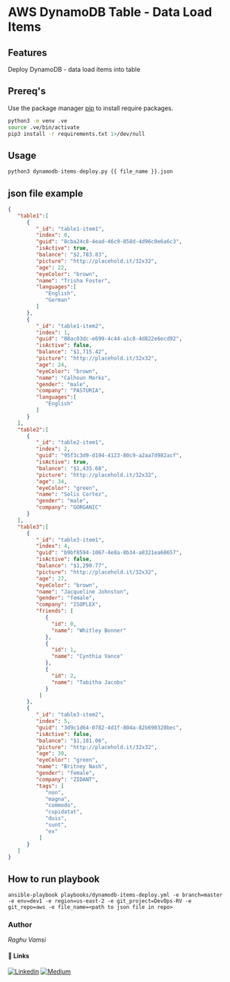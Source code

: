 # AWS DynamoDB Table - Data Load Items

## Features
Deploy DynamoDB - data load items into table

## Prereq's

Use the package manager [pip](https://pip.pypa.io/en/stable/) to install require packages.

```bash
python3 -m venv .ve
source .ve/bin/activate
pip3 install -r requirements.txt 1>/dev/null
```

## Usage

```python
python3 dynamodb-items-deploy.py {{ file_name }}.json
```

## json file example
```json
{
   "table1":[
      {
         "_id": "table1-item1",
         "index": 0,
         "guid": "8cba24c8-4ead-46c9-858d-4d96c0e6a6c3",
         "isActive": true,
         "balance": "$2,783.83",
         "picture": "http://placehold.it/32x32",
         "age": 22,
         "eyeColor": "brown",
         "name": "Trisha Foster",
         "languages":[
            "English",
            "German"
         ]
      },
      {
         "_id": "table1-item2",
         "index": 1,
         "guid": "88ac03dc-e699-4c44-a1c8-4d822e6ecd92",
         "isActive": false,
         "balance": "$1,715.42",
         "picture": "http://placehold.it/32x32",
         "age": 24,
         "eyeColor": "brown",
         "name": "Calhoun Marks",
         "gender": "male",
         "company": "PASTURIA",
         "languages":[
            "English"
         ]
      }
   ],
   "table2":[
      {
         "_id": "table2-item1",
         "index": 2,
         "guid": "95f3c3d9-d194-4123-80c9-a2aa7d982acf",
         "isActive": true,
         "balance": "$1,435.68",
         "picture": "http://placehold.it/32x32",
         "age": 34,
         "eyeColor": "green",
         "name": "Solis Cortez",
         "gender": "male",
         "company": "GORGANIC"
      }
   ],
   "table3":[
      {
         "_id": "table3-item1",
         "index": 4,
         "guid": "b9bf8594-1067-4e8a-8b34-a8321ea60657",
         "isActive": false,
         "balance": "$1,290.77",
         "picture": "http://placehold.it/32x32",
         "age": 27,
         "eyeColor": "brown",
         "name": "Jacqueline Johnston",
         "gender": "female",
         "company": "ISOPLEX",
         "friends": [
            {
              "id": 0,
              "name": "Whitley Bonner"
            },
            {
              "id": 1,
              "name": "Cynthia Vance"
            },
            {
              "id": 2,
              "name": "Tabitha Jacobs"
            }
          ]
      },
      {
         "_id": "table3-item2",
         "index": 5,
         "guid": "3d9c1d64-0782-4d1f-804a-82b690320bec",
         "isActive": false,
         "balance": "$1,181.06",
         "picture": "http://placehold.it/32x32",
         "age": 30,
         "eyeColor": "green",
         "name": "Britney Nash",
         "gender": "female",
         "company": "ZIDANT",
         "tags": [
            "non",
            "magna",
            "commodo",
            "cupidatat",
            "duis",
            "sunt",
            "ex"
          ]
      }
   ]
}
```

## How to run playbook
```
ansible-playbook playbooks/dynamodb-items-deploy.yml -e branch=master -e env=dev1 -e region=us-east-2 -e git_project=DevOps-RV -e git_repo=aws -e file_name=<path to json file in repo>
```

### Author
_Raghu Vamsi_

#### 🔗 Links
[![Linkedin](https://img.shields.io/badge/-LinkedIn-blue?style=flat&logo=Linkedin&logoColor=white&link=https://www.linkedin.com/in/devops-rv/)](https://www.linkedin.com/in/devops-rv/)
[![Medium](https://img.shields.io/badge/-Medium-000000?style=flat&labelColor=000000&logo=Medium&link=https://medium.com/@DevOps-Rv)](https://medium.com/@DevOps-Rv)